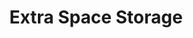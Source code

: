 ---
title: "Extra Space Storage"
url: /leander/extra-space-storage-east-crystal-falls-parkway/
shop: storage rental
---